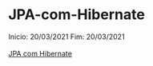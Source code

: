 # JPA-com-Hibernate

Inicio: 20/03/2021 Fim: 20/03/2021	
</br>
[JPA com Hibernate](https://www.youtube.com/playlist?list=PLWd_VnthxxLecV572IBOKhJhg-k1HkisY)
